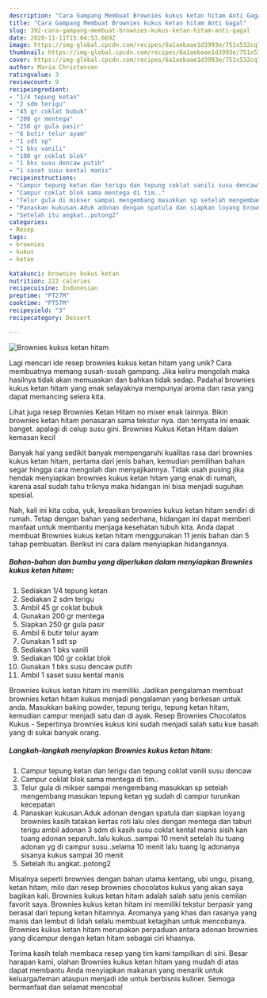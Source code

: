 ```yaml
---
description: "Cara Gampang Membuat Brownies kukus ketan hitam Anti Gagal"
title: "Cara Gampang Membuat Brownies kukus ketan hitam Anti Gagal"
slug: 392-cara-gampang-membuat-brownies-kukus-ketan-hitam-anti-gagal
date: 2020-11-11T15:04:53.669Z
image: https://img-global.cpcdn.com/recipes/6a1aebaae1d3993e/751x532cq70/brownies-kukus-ketan-hitam-foto-resep-utama.jpg
thumbnail: https://img-global.cpcdn.com/recipes/6a1aebaae1d3993e/751x532cq70/brownies-kukus-ketan-hitam-foto-resep-utama.jpg
cover: https://img-global.cpcdn.com/recipes/6a1aebaae1d3993e/751x532cq70/brownies-kukus-ketan-hitam-foto-resep-utama.jpg
author: Maria Christensen
ratingvalue: 3
reviewcount: 9
recipeingredient:
- "1/4 tepung ketan"
- "2 sdm terigu"
- "45 gr coklat bubuk"
- "200 gr mentega"
- "250 gr gula pasir"
- "6 butir telur ayam"
- "1 sdt sp"
- "1 bks vanili"
- "100 gr coklat blok"
- "1 bks susu dencaw putih"
- "1 saset susu kental manis"
recipeinstructions:
- "Campur tepung ketan dan terigu dan tepung coklat vanili susu dencaw"
- "Campur coklat blok sama mentega di tim.."
- "Telur gula di mikser sampai mengembang masukkan sp setelah mengembang masukan tepung ketan yg sudah di campur turunkan kecepatan"
- "Panaskan kukusan.Aduk adonan dengan spatula dan siapkan loyang brownies kasih tatakan kertas roti lalu oles dengan mentega dan taburi terigu ambil adonan 3 sdm di kasih susu coklat kental manis sisih kan tuang adonan separuh..lalu kukus..sampai 10 menit setelah itu tuang adonan yg di campur susu..selama 10 menit lalu tuang lg adonanya sisanya kukus sampai 30 menit"
- "Setelah itu angkat..potong2"
categories:
- Resep
tags:
- brownies
- kukus
- ketan

katakunci: brownies kukus ketan 
nutrition: 222 calories
recipecuisine: Indonesian
preptime: "PT27M"
cooktime: "PT57M"
recipeyield: "3"
recipecategory: Dessert

---
```



![Brownies kukus ketan hitam](https://img-global.cpcdn.com/recipes/6a1aebaae1d3993e/751x532cq70/brownies-kukus-ketan-hitam-foto-resep-utama.jpg)

Lagi mencari ide resep brownies kukus ketan hitam yang unik? Cara membuatnya memang susah-susah gampang. Jika keliru mengolah maka hasilnya tidak akan memuaskan dan bahkan tidak sedap. Padahal brownies kukus ketan hitam yang enak selayaknya mempunyai aroma dan rasa yang dapat memancing selera kita.

Lihat juga resep Brownies Ketan Hitam no mixer enak lainnya. Bikin brownies ketan hitam penasaran sama tekstur nya. dan ternyata ini enaak banget. apalagi di celup susu gini. Brownies Kukus Ketan Hitam dalam kemasan kecil

Banyak hal yang sedikit banyak mempengaruhi kualitas rasa dari brownies kukus ketan hitam, pertama dari jenis bahan, kemudian pemilihan bahan segar hingga cara mengolah dan menyajikannya. Tidak usah pusing jika hendak menyiapkan brownies kukus ketan hitam yang enak di rumah, karena asal sudah tahu triknya maka hidangan ini bisa menjadi suguhan spesial.


Nah, kali ini kita coba, yuk, kreasikan brownies kukus ketan hitam sendiri di rumah. Tetap dengan bahan yang sederhana, hidangan ini dapat memberi manfaat untuk membantu menjaga kesehatan tubuh kita. Anda dapat membuat Brownies kukus ketan hitam menggunakan 11 jenis bahan dan 5 tahap pembuatan. Berikut ini cara dalam menyiapkan hidangannya.

<!--inarticleads1-->

##### Bahan-bahan dan bumbu yang diperlukan dalam menyiapkan Brownies kukus ketan hitam:

1. Sediakan 1/4 tepung ketan
1. Sediakan 2 sdm terigu
1. Ambil 45 gr coklat bubuk
1. Gunakan 200 gr mentega
1. Siapkan 250 gr gula pasir
1. Ambil 6 butir telur ayam
1. Gunakan 1 sdt sp
1. Sediakan 1 bks vanili
1. Sediakan 100 gr coklat blok
1. Gunakan 1 bks susu dencaw putih
1. Ambil 1 saset susu kental manis


Brownies kukus ketan hitam ini memiliki. Jadikan pengalaman membuat brownies ketan hitam kukus menjadi pengalaman yang berkesan untuk anda. Masukkan baking powder, tepung terigu, tepung ketan hitam, kemudian campur menjadi satu dan di ayak. Resep Brownies Chocolatos Kukus - Sepertinya brownies kukus kini sudah menjadi salah satu kue basah yang di sukai banyak orang. 

<!--inarticleads2-->

##### Langkah-langkah menyiapkan Brownies kukus ketan hitam:

1. Campur tepung ketan dan terigu dan tepung coklat vanili susu dencaw
1. Campur coklat blok sama mentega di tim..
1. Telur gula di mikser sampai mengembang masukkan sp setelah mengembang masukan tepung ketan yg sudah di campur turunkan kecepatan
1. Panaskan kukusan.Aduk adonan dengan spatula dan siapkan loyang brownies kasih tatakan kertas roti lalu oles dengan mentega dan taburi terigu ambil adonan 3 sdm di kasih susu coklat kental manis sisih kan tuang adonan separuh..lalu kukus..sampai 10 menit setelah itu tuang adonan yg di campur susu..selama 10 menit lalu tuang lg adonanya sisanya kukus sampai 30 menit
1. Setelah itu angkat..potong2


Misalnya seperti brownies dengan bahan utama kentang, ubi ungu, pisang, ketan hitam, milo dan resep brownies chocolatos kukus yang akan saya bagikan kali. Brownies kukus ketan hitam adalah salah satu jenis cemilan favorit saya. Brownies kukus ketan hitam ini memiliki tekstur berpasir yang berasal dari tepung ketan hitamnya. Aromanya yang khas dan rasanya yang manis dan lembut di lidah selalu membuat ketagihan untuk mencobanya. Brownies kukus ketan hitam merupakan perpaduan antara adonan brownies yang dicampur dengan ketan hitam sebagai ciri khasnya. 

Terima kasih telah membaca resep yang tim kami tampilkan di sini. Besar harapan kami, olahan Brownies kukus ketan hitam yang mudah di atas dapat membantu Anda menyiapkan makanan yang menarik untuk keluarga/teman ataupun menjadi ide untuk berbisnis kuliner. Semoga bermanfaat dan selamat mencoba!

